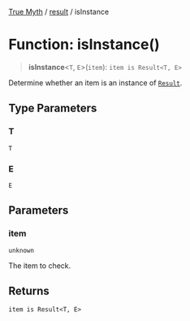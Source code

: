 [True Myth](../../index.md) / [result](../index.md) / isInstance

# Function: isInstance()

> **isInstance**\<`T`, `E`\>(`item`): `item is Result<T, E>`

Determine whether an item is an instance of [`Result`](../classes/Result.md).

## Type Parameters

### T

`T`

### E

`E`

## Parameters

### item

`unknown`

The item to check.

## Returns

`item is Result<T, E>`
